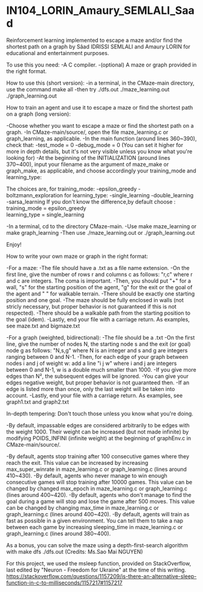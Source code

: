# IN104_LORIN_Amaury_SEMLALI_Saad
Reinforcement learning implemented to escape a maze and/or find the shortest path on a graph
by Sâad IDRISSI SEMLALI and Amaury LORIN
for educational and entertainment purposes.

To use this you need:
-A C compiler.
-(optional) A maze or graph provided in the right format.


How to use this (short version):
-in a terminal, in the CMaze-main directory, use the command
	make all
-then try
	./dfs.out
	./maze_learning.out
	./graph_learning.out



How to train an agent and use it to escape a maze or find the shortest path on a graph (long version):

-Choose whether you want to escape a maze or find the shortest path on a graph.
-In CMaze-main/source/, open the file maze_learning.c or graph_learning, as applicable.
-In the main function (around lines 360~390), check that:
	-test_mode = 0
	-debug_mode = 0 (You can set it higher for more in depth details, but it's not very visible unless you know what you're looking for)
-At the beginning of the INITIALIZATION (around lines 370~400), input your filename as the argument of maze_make or graph_make, as applicable, and choose accordingly your training_mode and learning_type:

The choices are, for training_mode:
	-epsilon_greedy
	-boltzmann_exploration
		 for learning_type:
   	 -single_learning
 	 -double_learning
 	 -sarsa_learning
If you don't know the difference,by default choose :
	training_mode = epsilon_greedy  
	learning_type = single_learning

-In a terminal, cd to the directory CMaze-main.
-Use 
	make maze_learning
	or
	make graph_learning
-Then use
	./maze_learning.out
	or
	./graph_learning.out


Enjoy!






How to write your own maze or graph in the right format:


-For a maze:
	-The file should have a .txt as a file name extension.
	-On the first line, give the number of rows r and columns c as follows: "r,c" where r and c are integers. The coma is important.
	-Then, you should put "+" for a wall, "s" for the starting position of the agent, "g" for the exit or the goal of the agent and " " for walkable terrain.
		-There should be exactly one starting position and one goal.
		-The maze should be fully enclosed in walls (not stricly necessary, but proper behavior is not guaranteed if this is not respected).
		-There should be a walkable path from the starting position to the goal (idem).
	-Lastly, end your file with a carriage return.
As examples, see maze.txt and bigmaze.txt

-For a graph (weighted, bidirectional):
	-The file should be a .txt
	-On the first line, give the number of nodes N, the starting node s and the exit (or goal) node g as follows: "N,s,g" where N is an integer and s and g are integers ranging between 0 and N-1.
	-Then, for each edge of your graph between nodes i and j of weight w: add a line "i j w" where i and j are integers between 0 and N-1, w is a double much smaller than 1000.
		-If you give more edges than N², the subsequent edges will be ignored.
		-You can give your edges negative weight, but proper behavior is not guaranteed then.
		-If an edge is listed more than once, only the last weight will be taken into account.
	-Lastly, end your file with a carriage return.
As examples, see graph1.txt and graph2.txt



In-depth tempering:
Don't touch those unless you know what you're doing.

-By default, impassable edges are considered arbitrarily to be edges with the weight 1000. Their weight can be increased (but not made infinite) by modifying POIDS_INFINI (infinite weight) at the beginning of graphEnv.c in CMaze-main/source/.

-By default, agents stop training after 100 consecutive games where they reach the exit. This value can be increased by increasing max_super_winrate in maze_learning.c or graph_learning.c (lines around 410~430).
-By default, agents who never manage to win enough consecutive games will stop training after 10000 games. This value can be changed by changed max_epoch in maze_learning.c or graph_learning.c (lines around 400~420).
-By default, agents who don't manage to find the goal during a game will stop and lose the game after 500 moves. This value can be changed by changing max_time in maze_learning.c or graph_learning.c (lines around 400~420).
-By default, agents will train as fast as possible in a given environment. You can tell them to take a nap between each game by increasing sleeping_time in maze_learning.c or graph_learning.c (lines around 380~400).






As a bonus, you can solve the maze using a depth-first-search algorithm with 
	make dfs
	./dfs.out
(Credits: Ms.Sao Mai NGUYEN)

For this project, we used the msleep function, provided on StackOverflow, last edited by "Neuron - Freedom for Ukraine" at the time of this writing.
https://stackoverflow.com/questions/1157209/is-there-an-alternative-sleep-function-in-c-to-milliseconds/1157217#1157217

